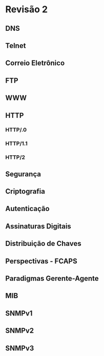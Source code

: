 # Revisão 2

## DNS

## Telnet

## Correio Eletrônico

## FTP

## WWW

## HTTP

### HTTP/.0

### HTTP/1.1

### HTTP/2

## Segurança

## Criptografia

## Autenticação

## Assinaturas Digitais

## Distribuição de Chaves

## Perspectivas - FCAPS

## Paradigmas Gerente-Agente

## MIB

## SNMPv1

## SNMPv2

## SNMPv3
